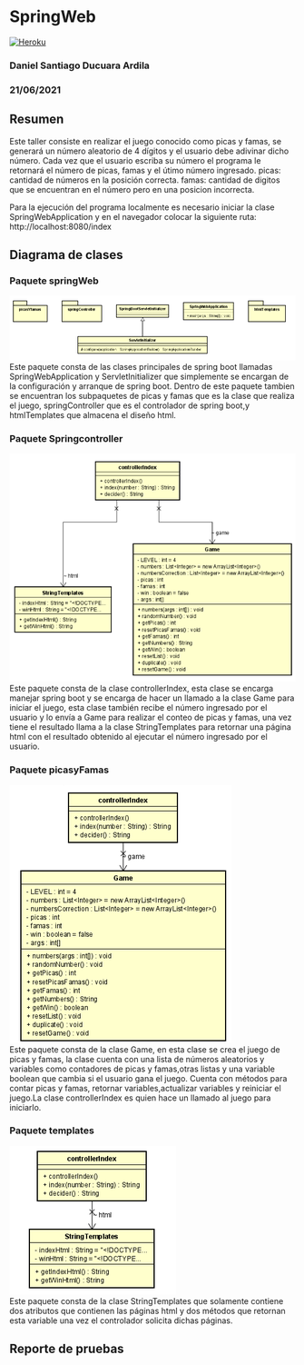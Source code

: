# SpringWeb
[![Heroku](https://www.herokucdn.com/deploy/button.png)](https://springwebpicasyfamas.herokuapp.com/index)
### Daniel Santiago Ducuara Ardila
### 21/06/2021

## Resumen
Este taller consiste en realizar el juego conocido como picas y famas, se generará un número aleatorio de 4 dígitos y el usuario debe adivinar dicho número.
Cada vez que el usuario escriba su número el programa le retornará el número de picas, famas y el útimo número ingresado.
picas: cantidad de números en la posición correcta.
famas: cantidad de digitos que se encuentran en el número pero en una posicion incorrecta.

Para la ejecución del programa localmente es necesario iniciar la clase SpringWebApplication y en el navegador colocar la siguiente ruta:
http://localhost:8080/index

## Diagrama de clases

### Paquete springWeb
![Design springWeb](Design/springWeb.PNG "springWeb")<br>
Este paquete consta de las clases principales de spring boot llamadas SpringWebApplication y ServletInitializer que simplemente se encargan de la configuración
y arranque de spring boot. Dentro de este paquete tambien se encuentran los subpaquetes de picas y famas que es la clase que realiza el juego, springController 
que es el controlador de spring boot,y htmlTemplates que almacena el diseño html.

### Paquete Springcontroller
![Design Springcontroller](Design/controller.PNG "Springcontroller")<br>
Este paquete consta de la clase controllerIndex, esta clase se encarga manejar spring boot y se encarga de hacer un llamado a la clase Game para iniciar el juego,
esta clase también recibe el número ingresado por el usuario y lo envía a Game para realizar el conteo de picas y famas, una vez tiene el resultado llama a la clase
StringTemplates para retornar una página html con el resultado obtenido al ejecutar el número ingresado por el usuario.

### Paquete picasyFamas
![Design picasyFamas](Design/game.PNG "picasyFamas")<br>
Este paquete consta de la clase Game, en esta clase se crea el juego de picas y famas, la clase cuenta con una lista de números aleatorios y variables como 
contadores de picas y famas,otras listas y una variable boolean que cambia si el usuario gana el juego. Cuenta con métodos para contar picas y famas, retornar
variables,actualizar variables y reiniciar el juego.La clase controllerIndex es quien hace un llamado al juego para iniciarlo.

### Paquete templates
![Design templates](Design/templates.PNG "templates")<br>
Este paquete consta de la clase StringTemplates que solamente contiene dos atributos que contienen las páginas html y dos métodos que retornan esta variable una vez 
el controlador solicita dichas páginas.

## Reporte de pruebas

